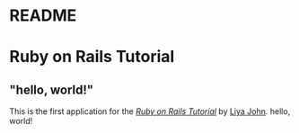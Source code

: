 # README

# Ruby on Rails Tutorial

## "hello, world!"

This is the first application for the
[*Ruby on Rails Tutorial*](http://www.railstutorial.org/)
by [Liya John](https://github.com/LiyaJohn/hello_app). hello, world!
